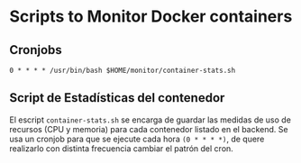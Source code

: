 # Scripts to Monitor Docker containers

## Cronjobs

```
0 * * * * /usr/bin/bash $HOME/monitor/container-stats.sh
```

## Script de Estadísticas del contenedor

El escript `container-stats.sh` se encarga de guardar las medidas de uso de recursos (CPU y memoria) para cada contenedor listado en el backend. Se usa un cronjob para que se ejecute cada hora `(0 * * * *)`, de quere realizarlo con distinta frecuencia cambiar el patrón del cron. 